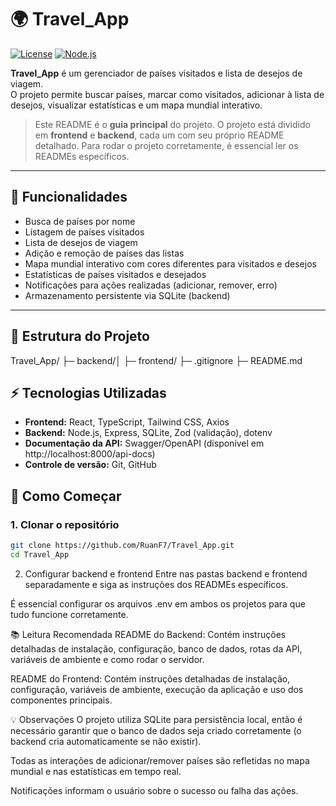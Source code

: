 # 🌍 Travel_App

[![License](https://img.shields.io/badge/license-MIT-green)](LICENSE)
[![Node.js](https://img.shields.io/badge/Node.js-18+-green)](https://nodejs.org/)

**Travel_App** é um gerenciador de países visitados e lista de desejos de viagem.  
O projeto permite buscar países, marcar como visitados, adicionar à lista de desejos, visualizar estatísticas e um mapa mundial interativo.

> Este README é o **guia principal** do projeto. O projeto está dividido em **frontend** e **backend**, cada um com seu próprio README detalhado. Para rodar o projeto corretamente, é essencial ler os READMEs específicos.

---

## 🔹 Funcionalidades

- Busca de países por nome
- Listagem de países visitados
- Lista de desejos de viagem
- Adição e remoção de países das listas
- Mapa mundial interativo com cores diferentes para visitados e desejos
- Estatísticas de países visitados e desejados
- Notificações para ações realizadas (adicionar, remover, erro)
- Armazenamento persistente via SQLite (backend)

---

## 📁 Estrutura do Projeto

Travel_App/
├─ backend/│ 
├─ frontend/
├─ .gitignore
├─ README.md



## ⚡ Tecnologias Utilizadas

- **Frontend:** React, TypeScript, Tailwind CSS, Axios
- **Backend:** Node.js, Express, SQLite, Zod (validação), dotenv
- **Documentação da API:** Swagger/OpenAPI (disponível em http://localhost:8000/api-docs)
- **Controle de versão:** Git, GitHub

## 🚀 Como Começar

### 1. Clonar o repositório
```bash
git clone https://github.com/RuanF7/Travel_App.git
cd Travel_App
```

2. Configurar backend e frontend
Entre nas pastas backend e frontend separadamente e siga as instruções dos READMEs específicos.

É essencial configurar os arquivos .env em ambos os projetos para que tudo funcione corretamente.

📚 Leitura Recomendada
README do Backend: Contém instruções detalhadas de instalação, configuração, banco de dados, rotas da API, variáveis de ambiente e como rodar o servidor.

README do Frontend: Contém instruções detalhadas de instalação, configuração, variáveis de ambiente, execução da aplicação e uso dos componentes principais.

💡 Observações
O projeto utiliza SQLite para persistência local, então é necessário garantir que o banco de dados seja criado corretamente (o backend cria automaticamente se não existir).

Todas as interações de adicionar/remover países são refletidas no mapa mundial e nas estatísticas em tempo real.

Notificações informam o usuário sobre o sucesso ou falha das ações.

